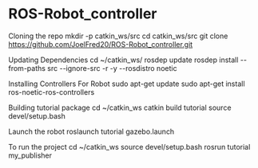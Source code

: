 # ROS-Robot_controller

Cloning the repo
   mkdir -p catkin_ws/src
   cd catkin_ws/src
   git clone https://github.com/JoelFred20/ROS-Robot_controller.git

Updating Dependencies
    cd ~/catkin_ws/
    rosdep update
    rosdep install --from-paths src --ignore-src -r -y --rosdistro noetic

Installing Controllers For Robot
    sudo apt-get update
    sudo apt-get install ros-noetic-ros-controllers

Building tutorial package
    cd ~/catkin_ws
    catkin build tutorial
    source devel/setup.bash

Launch the robot
    roslaunch tutorial gazebo.launch

To run the project
    cd ~/catkin_ws
    source devel/setup.bash
    rosrun tutorial my_publisher
